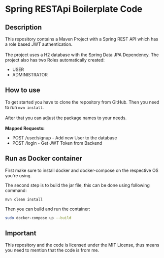 # Spring RESTApi Boilerplate Code

## Description
This repository contains a Maven Project with a Spring REST API which has a role based JWT authentication.
<br>
<br>
The project uses a H2 database with the Spring Data JPA Dependency. The project also has two Roles automatically created:
<br>
- USER
- ADMINISTRATOR

## How to use

To get started you have to clone the repository from GitHub. Then you need to run `mvn install`.
<br>
<br>
After that you can adjust the package names to your needs.
<br>
<br>
<b>Mapped Requests:</b>
- POST /user/signup - Add new User to the database
- POST /login - Get JWT Token from Backend 

## Run as Docker container

First make sure to install docker and docker-compose on the respective OS you're using.

The second step is to build the jar file, this can be done using following command:

```bash
mvn clean install
```

Then you can build and run the container:

```bash
sudo docker-compose up --build
```
## Important

This repository and the code is licensed under the MIT License, thus means you need to mention that the code is from me.

